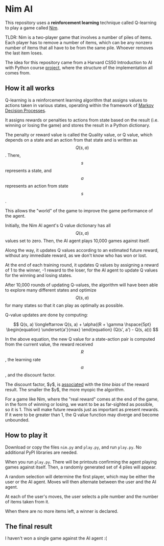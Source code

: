 # Nim AI

This repository uses a **reinforcement learning** technique called Q-learning to play a game called [Nim](https://en.wikipedia.org/wiki/Nim).

TLDR: Nim is a two-player game that involves a number of piles of items. Each player has to remove a number of items, which can be any nonzero number of items that all have to be from the same pile. Whoever removes the last item loses. 

The idea for this repository came from a Harvard CS50 Introduction to AI with Python course [project](https://cs50.harvard.edu/ai/2024/projects/4/nim/), where the structure of the implementation all comes from. 

## How it all works

Q-learning is a reinforcement learning algorithm that assigns values to actions taken in various states, operating within the framework of [Markov Decision Processes](https://en.wikipedia.org/wiki/Markov_decision_process). 

It assigns rewards or penalties to actions from state based on the result (i.e. winning or losing the game) and stores the result in a Python dictionary. 

The penalty or reward value is called the Quality value, or Q value, which depends on a state and an action from that state and is written as $$Q(s, a)$$. There, $$s$$ represents a state, and $$a$$ represents an action from state $$s$$.

This allows the "world" of the game to improve the game performance of the agent.

Initially, the Nim AI agent's Q value dictionary has all $$Q(s, a)$$ values set to zero. Then, the AI agent plays 10,000 games against itself. 

Along the way, it updates Q values according to an estimated future reward, without any immediate reward, as we don't know who has won or lost. 

At the end of each training round, it updates Q values by assigning a reward of 1 to the winner, -1 reward to the loser, for the AI agent to update Q values for the winning and losing states. 

After 10,000 rounds of updating Q-values, the algorithm will have been able to explore many different states and optimize $$Q(s, a)$$ for many states so that it can play as optimally as possible. 

Q-value updates are done by computing:

$$
Q(s, a) \longleftarrow Q(s, a) + \alpha((R + \gamma \hspace{5pt} \begin{equation} \underset{a'}{max} \end{equation} (Q(s', a') - Q(s, a)))
$$

In the above equation, the new Q value for a state-action pair is computed from the current value, the reward received $$R$$, the learning rate $$\alpha$$, and the discount factor.

The discount factor, $$\gamma\$$, is [associated](https://stats.stackexchange.com/questions/221402/understanding-the-role-of-the-discount-factor-in-reinforcement-learning) with the _time bias_ of the reward result. The smaller the $$\gamma\$$, the more myopic the algorithm. 

For a game like Nim, where the "real reward" comes at the end of the game, in the form of winning or losing, we want to be as far-sighted as possible, so it is 1. This will make future rewards just as important as present rewards. If it were to be greater than 1, the Q value function may diverge and become unbounded. 

## How to play it

Download or copy the files `nim.py` and `play.py`, and run `play.py`. No additional PyPl libraries are needed.

When you run `play.py`. There will be printouts confirming the agent playing games against itself. Then, a randomly generated set of 4 piles will appear.

A random selection will determine the first player, which may be either the user or the AI agent. Moves will then alternate between the user and the AI agent.

At each of the user's moves, the user selects a pile number and the number of items taken from it. 

When there are no more items left, a winner is declared.

## The final result

I haven't won a single game against the AI agent :(
